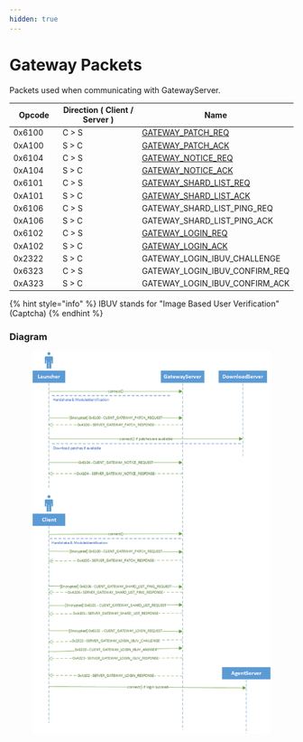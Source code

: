 ```yaml
---
hidden: true
---
```


# Gateway Packets

Packets used when communicating with GatewayServer.

<table><thead><tr><th width="100">Opcode</th><th width="215">Direction ( Client / Server )</th><th>Name</th></tr></thead><tbody><tr><td>0x6100</td><td>C > S</td><td><a href="gateway_patch_req.md">GATEWAY_PATCH_REQ</a></td></tr><tr><td>0xA100</td><td>S > C</td><td><a href="gateway_patch_ack.md">GATEWAY_PATCH_ACK</a></td></tr><tr><td>0x6104</td><td>C > S</td><td><a href="gateway_notice_req.md">GATEWAY_NOTICE_REQ</a></td></tr><tr><td>0xA104</td><td>S > C</td><td><a href="gateway_notice_ack.md">GATEWAY_NOTICE_ACK</a></td></tr><tr><td>0x6101</td><td>C > S</td><td><a href="gateway_shard_list_req.md">GATEWAY_SHARD_LIST_REQ</a></td></tr><tr><td>0xA101</td><td>S > C</td><td><a href="gateway_shard_list_ack.md">GATEWAY_SHARD_LIST_ACK</a></td></tr><tr><td>0x6106</td><td>C > S</td><td>GATEWAY_SHARD_LIST_PING_REQ</td></tr><tr><td>0xA106</td><td>S > C</td><td>GATEWAY_SHARD_LIST_PING_ACK</td></tr><tr><td>0x6102</td><td>C > S</td><td><a href="gateway_login_req.md">GATEWAY_LOGIN_REQ</a></td></tr><tr><td>0xA102</td><td>S > C</td><td><a href="gateway_login_ack.md">GATEWAY_LOGIN_ACK</a></td></tr><tr><td>0x2322</td><td>S > C</td><td>GATEWAY_LOGIN_IBUV_CHALLENGE</td></tr><tr><td>0x6323</td><td>C > S</td><td>GATEWAY_LOGIN_IBUV_CONFIRM_REQ</td></tr><tr><td>0xA323</td><td>S > C</td><td>GATEWAY_LOGIN_IBUV_CONFIRM_ACK</td></tr></tbody></table>

{% hint style="info" %}
IBUV stands for "Image Based User Verification" (Captcha)
{% endhint %}

### Diagram

<figure><img src="../../.gitbook/assets/packets-gateway-diagram.png" alt=""><figcaption></figcaption></figure>
